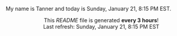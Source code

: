 My name is Tanner and today is Sunday, January 21, 8:15 PM EST.

<p align="center">This <i>README</i> file is generated <b>every 3 hours</b>!</br>Last refresh: Sunday, January 21, 8:15 PM EST<br /></p>
